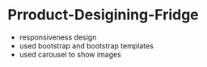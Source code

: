 # Prroduct-Desigining-Fridge
* responsiveness design
* used bootstrap and bootstrap templates
* used carousel to show images
